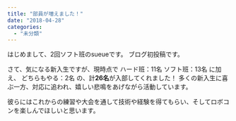 ```yaml
---
title: "部員が増えました！"
date: "2018-04-28"
categories: 
  - "未分類"
---
```


はじめまして、2回ソフト班のsueueです。 ブログ初投稿です。

さて、気になる新入生ですが、現時点で ハード班：11名 ソフト班：13名 に加え、 どちらもやる：2名 の、計**26名**が入部してくれました！ 多くの新入生に喜ぶ一方、対応に追われ、嬉しい悲鳴をあげながら活動しています。

彼らにはこれからの練習や大会を通して技術や経験を得てもらい、そしてロボコンを楽しんでほしいと思います。
